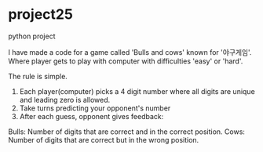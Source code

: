 # project25
python project

I have made a code for a game called 'Bulls and cows' known for '야구게임'. Where player gets to play with computer with difficulties 'easy' or 'hard'.

The rule is simple.
1. Each player(computer) picks a 4 digit number where all digits are unique and leading zero is allowed.
2. Take turns predicting your opponent's number
3. After each guess, opponent gives feedback:
   
  Bulls: Number of digits that are correct and in the correct position.
  Cows: Number of digits that are correct but in the wrong position.

